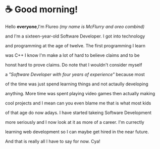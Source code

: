 # ☕ Good morning!
Hello **everyone**,I'm Flureo *(my name is McFlurry and oreo combind)*

and I'm a sixteen-year-old Software Developer. I got into technology

and programming at the age of twelve. The first programming I learn

was C++ I know I'm make a lot of hard to believe claims and to be 

honst hard to prove claims. Do note that I wouldn't consider myself 

a *"Software Developer with four years of experience"* because most 

of the time was just spend learning things and not actaully developing

anything. More time was spent playing video games then actually making 

cool projects and I mean can you even blame me that is what most kids 

of that age do now adays. I have started takeing Software Development 

more seriously and I now look at it as more of a career. I'm currectly

learning web development so I can maybe get hired in the near future.

And that is really all I have to say for now. Cya!
